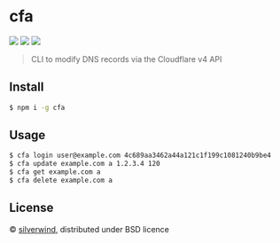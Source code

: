 # cfa
[![](https://img.shields.io/npm/v/cfa.svg?style=flat)](https://www.npmjs.org/package/cfa) [![](https://img.shields.io/npm/dm/cfa.svg)](https://www.npmjs.org/package/cfa) [![](https://api.travis-ci.org/silverwind/cfa.svg?style=flat)](https://travis-ci.org/silverwind/cfa)

> CLI to modify DNS records via the Cloudflare v4 API

## Install

```sh
$ npm i -g cfa
```

## Usage

```bash
$ cfa login user@example.com 4c689aa3462a44a121c1f199c1081240b9be4
$ cfa update example.com a 1.2.3.4 120
$ cfa get example.com a
$ cfa delete example.com a
```

## License

© [silverwind](https://github.com/silverwind), distributed under BSD licence
